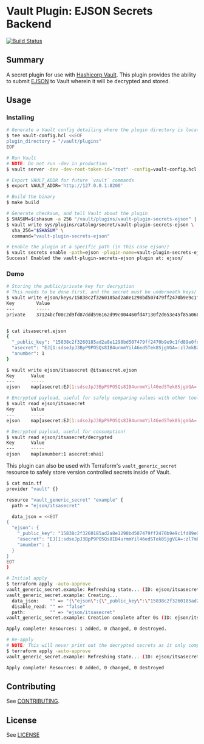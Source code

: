 # Vault Plugin: EJSON Secrets Backend

[![Build Status](https://travis-ci.com/Shopify/vault-plugin-secrets-ejson.svg?branch=master)](https://travis-ci.com/Shopify/vault-plugin-secrets-ejson)

## Summary

A secret plugin for use with [Hashicorp Vault](https://www.github.com/hashicorp/vault). This plugin provides the ability to submit [EJSON](https://github.com/Shopify/ejson) to Vault wherein it will be decrypted and stored.

## Usage

### Installing

```bash
# Generate a Vault config detailing where the plugin directory is located
$ tee vault-config.hcl <<EOF
plugin_directory = "/vault/plugins"
EOF

# Run Vault
# NOTE: Do not run -dev in production
$ vault server -dev -dev-root-token-id="root" -config=vault-config.hcl

# Export VAULT_ADDR for future `vault` commands
$ export VAULT_ADDR='http://127.0.0.1:8200'

# Build the binary
$ make build

# Generate checksum, and tell Vault about the plugin
$ SHASUM=$(shasum -a 256 "/vault/plugins/vault-plugin-secrets-ejson" | cut -d " " -f1)
$ vault write sys/plugins/catalog/secret/vault-plugin-secrets-ejson \
  sha_256="$SHASUM" \
  command="vault-plugin-secrets-ejson"

# Enable the plugin at a specific path (in this case ejson/)
$ vault secrets enable -path=ejson -plugin-name=vault-plugin-secrets-ejson plugin
Success! Enabled the vault-plugin-secrets-ejson plugin at: ejson/
```

### Demo

```bash
# Storing the public/private key for decryption
# This needs to be done first, and the secret must be underneath keys/
$ vault write ejson/keys/15838c2f3260185ad2a8e1298bd507479ff2470b9e9c1fd89e0fdfefe2959f56 private="37124bcf00c2d9fd87ddd596162d99c004460fd47130f2d653e45f85a0681cf0"
Key        Value
---        -----
private    37124bcf00c2d9fd87ddd596162d99c004460fd47130f2d653e45f85a0681cf0


$ cat itsasecret.ejson
{
  "_public_key": "15838c2f3260185ad2a8e1298bd507479ff2470b9e9c1fd89e0fdfefe2959f56",
  "asecret": "EJ[1:sdseJpJ3BpP9PO5Qs8IB4urmmYil46edSTek8SjgVGA=:zl7mkBzL4g2d0PE3hPucmfbDjf3aDK7K:iryi3H7wRGWvUI8kjfWLtP3sFiw=]",
  "anumber": 1
}

$ vault write ejson/itsasecret @itsasecret.ejson
Key      Value
---      -----
ejson    map[asecret:EJ[1:sdseJpJ3BpP9PO5Qs8IB4urmmYil46edSTek8SjgVGA=:zl7mkBzL4g2d0PE3hPucmfbDjf3aDK7K:iryi3H7wRGWvUI8kjfWLtP3sFiw=] _public_key:15838c2f3260185ad2a8e1298bd507479ff2470b9e9c1fd89e0fdfefe2959f56 anumber:1]

# Encrypted payload, useful for safely comparing values with other tools (e.g. Terraform)
$ vault read ejson/itsasecret
Key      Value
---      -----
ejson    map[asecret:EJ[1:sdseJpJ3BpP9PO5Qs8IB4urmmYil46edSTek8SjgVGA=:zl7mkBzL4g2d0PE3hPucmfbDjf3aDK7K:iryi3H7wRGWvUI8kjfWLtP3sFiw=] _public_key:15838c2f3260185ad2a8e1298bd507479ff2470b9e9c1fd89e0fdfefe2959f56 anumber:1]

# Decrypted payload, useful for consumption!
$ vault read ejson/itsasecret/decrypted
Key      Value
---      -----
ejson    map[anumber:1 asecret:ohai]
```

This plugin can also be used with Terraform's `vault_generic_secret` resource to safely store version controlled secrets inside of Vault.

```bash
$ cat main.tf
provider "vault" {}

resource "vault_generic_secret" "example" {
  path = "ejson/itsasecret"

  data_json = <<EOT
{
  "ejson": {
    "_public_key": "15838c2f3260185ad2a8e1298bd507479ff2470b9e9c1fd89e0fdfefe2959f56",
    "asecret": "EJ[1:sdseJpJ3BpP9PO5Qs8IB4urmmYil46edSTek8SjgVGA=:zl7mkBzL4g2d0PE3hPucmfbDjf3aDK7K:iryi3H7wRGWvUI8kjfWLtP3sFiw=]",
    "anumber": 1
  }
}
EOT
}

# Initial apply
$ terraform apply -auto-approve
vault_generic_secret.example: Refreshing state... (ID: ejson/itsasecret)
vault_generic_secret.example: Creating...
  data_json:    "" => "{\"ejson\":{\"_public_key\":\"15838c2f3260185ad2a8e1298bd507479ff2470b9e9c1fd89e0fdfefe2959f56\",\"anumber\":1,\"database_password\":\"EJ[1:dPD6H7zfvJRwpJEIixW4HmZOSr+Mwi68Dtp0h+w5fAM=:lsAK/idjgbFagIWHIooBmVsTwFO1xr/1:cyzQwFGgAnMH24wVTwQKpSAw0V2vFQsD7x329g==]\",\"raptor\":\"EJ[1:VTS0QDPw4yD5324RDWWjD/m2rmgh5G+alvYTtb5jEjY=:BZso8xrFMssk/AuwfdjlQO/awyaB6E8D:mgT/mbESO2opyYAuK/buUe5XpHtu7MeLjLg=]\"}}"
  disable_read: "" => "false"
  path:         "" => "ejson/itsasecret"
vault_generic_secret.example: Creation complete after 0s (ID: ejson/itsasecret)

Apply complete! Resources: 1 added, 0 changed, 0 destroyed.

# Re-apply
# NOTE: This will never print out the decrypted secrets as it only compares the encrypted payload
$ terraform apply -auto-approve
vault_generic_secret.example: Refreshing state... (ID: ejson/itsasecret)

Apply complete! Resources: 0 added, 0 changed, 0 destroyed
```

## Contributing

See [CONTRIBUTING](./CONTRIBUTING.md).

## License

See [LICENSE](./LICENSE)
